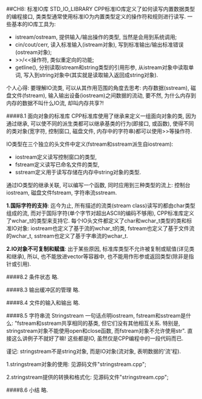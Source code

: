 ##CH8: 标准IO库 STD_IO_LIBRARY
CPP标准IO库定义了如何读写内置数据类型的编程接口, 类类型通常使用标准IO为内置类型定义的操作符和规则进行读写. 一些基本的IO库工具为:

* istream/ostream, 提供输入/输出操作的类型, 当然是会用到系统调用;
* cin/cout/cerr, 读入标准输入(istream对象), 写到标准输出/输出标准错误(ostream对象);
* \>>/<<操作符, 类似重定向的功能;
* getline(), 分别读取istream和string类型的引用形参, 从istream对象中读取单词, 写入到string对象中(其实就是读取输入返回成string对象).

个人心得: 要理解IO流类, 可以从其作用范围的角度去思考: 内存数据(sstream), 磁盘文件(fstream), 输入输出设备(iostream)之间数据的流动, 要不然, 为什么内存到内存的数据不叫什么IO流, 却叫内存共享?!

####8.1 面向对象的标准库
CPP标准库使用了继承来定义一组面向对象的类, 因为通过继承, 可以使不同的派生类都可以继承基类的行为(即接口, 或函数), 使得不同的类对象(宽字符, 控制窗口, 磁盘文件, 内存中的字符串)都可以使用>>等操作符.

IO类型在三个独立的头文件中定义(fstream和sstream派生自iostream):

* iostream定义读写控制窗口的类型,
* fstream定义读写已命名文件的类型,
* sstream定义用于读写存储在内存中string对象的类型.

通过IO类型的继承关联, 可以编写一个函数, 同时应用到三种类型的流上: 控制台iostream, 磁盘文件fstream, 字符串流sstream.

<strong>1.国际字符的支持</strong>: 迄今为止, 所有描述的流类(stream class)读写的都由char类型组成的流, 而对于国际字符(单个字节对超出ASCII的编码不够用), CPP标准库定义了wchar_t的类型来支持它. 每个IO头文件都定义了char和wchar_t类型的类和标准IO对象: iostream也定义了基于流的wchar_t的类, fstream也定义了基于文件流的wchar_t, sstream也定义了基于字串流的wchar_t.

<strong>2.IO对象不可复制和赋值</strong>: 出于某些原因, 标准库类型不允许被复制或赋值(详见类和继承), 所以, 也不能放进vector等容器中, 也不能用作形参或返回类型(除非是指针或引用).

####8.2 条件状态
略.

####8.3 输出缓冲区的管理
略.

####8.4 文件的输入和输出
略.

####8.5 字符串流 Stringstream
一句话点明iostream, fstream和sstream是什么: "fstream和sstream共享相同的基类, 但它们没有其他相互关系. 特别是, stringstream对象不能使用open和close函数, 而fstream对象不允许使用str". 直接这么讲例子不就好了嘛! 这些都是IO, 虽然仅是CPP编程中的一段代码而已. 

谨记: stringstream不是string对象, 而是IO对象(流对象, 表明数据的'流'程).

1.stringstream对象的使用: 见源码文件"stringstream.cpp";

2.stringstream提供的转换和格式化: 见源码文件"stringstream.cpp";

####8.6 小结
略.



























